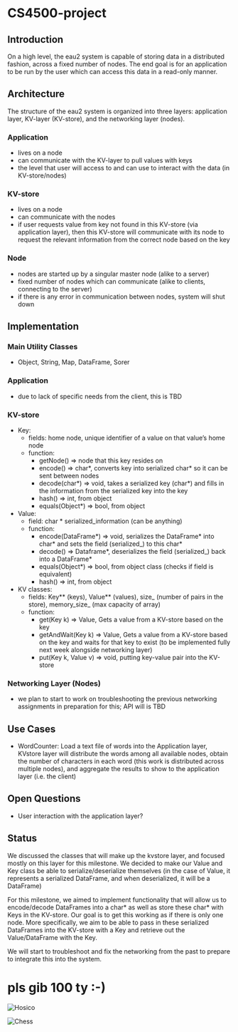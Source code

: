 # CS4500-project

## Introduction
On a high level, the eau2 system is capable of storing data in a distributed fashion, across a fixed number of nodes. The end goal is for an application to be run by the user which can access this data in a read-only manner.

## Architecture
The structure of the eau2 system is organized into three layers: application layer, KV-layer (KV-store), and the networking layer (nodes). 
### Application
- lives on a node
- can communicate with the KV-layer to pull values with keys
- the level that user will access to and can use to interact with the data (in KV-store/nodes)
### KV-store
- lives on a node
- can communicate with the nodes
- if user requests value from key not found in this KV-store (via application layer), then this KV-store will communicate with its node to request the relevant information from the correct node based on the key
### Node
- nodes are started up by a singular master node (alike to a server)
- fixed number of nodes which can communicate (alike to clients, connecting to the server)
- if there is any error in communication between nodes, system will shut down

## Implementation
### Main Utility Classes
- Object, String, Map, DataFrame, Sorer
### Application
- due to lack of specific needs from the client, this is TBD
### KV-store
- Key:	
	- fields: home node, unique identifier of a value on that value’s home node
	- function: 
		- getNode() => node that this key resides on
		- encode() => char*, converts key into serialized char* so it can be sent between nodes
		- decode(char*) => void, takes a serialized key (char*) and fills in the information from the serialized key into the key
		- hash() => int, from object
		- equals(Object*) => bool, from object
- Value: 
	- field: char * serialized_information (can be anything)
	- function:
		- encode(DataFrame*) => void, serializes the DataFrame* into char* and sets the field (serialized_) to this char*
		- decode() => Dataframe*, deserializes the field (serialized_) back into a DataFrame*
		- equals(Object*) => bool, from object class (checks if field is equivalent)
		- hash() => int, from object
- KV classes: 
	- fields: Key** (keys), Value** (values), size_ (number of pairs in the store), memory_size_ (max capacity of array)
	- function:
		- get(Key k) => Value, Gets a value from a KV-store based on the key
		- getAndWait(Key k) => Value, Gets a value from a KV-store based on the key and waits for that key to exist (to be implemented fully next week alongside networking layer)
		- put(Key k, Value v) => void, putting key-value pair into the KV-store
### Networking Layer (Nodes)
- we plan to start to work on troubleshooting the previous networking assignments in preparation for this; API will is TBD

## Use Cases
- WordCounter: Load a text file of words into the Application layer, KVstore layer will distribute the words among all available nodes, obtain the number of characters in each word (this work is distributed across multiple nodes), and aggregate the results to show to the application layer (i.e. the client)

## Open Questions
- User interaction with the application layer?

## Status
We discussed the classes that will make up the kvstore layer, and focused mostly on this layer for this milestone. We decided to make our Value and Key class be able to serialize/deserialize themselves (in the case of Value, it represents a serialized DataFrame, and when deserialized, it will be a DataFrame)

For this milestone, we aimed to implement functionality that will allow us to encode/decode DataFrames into a char* as well as store these char* with Keys in the KV-store. Our goal is to get this working as if there is only one node. More specifically, we aim to be able to pass in these serialized DataFrames into the KV-store with a Key and retrieve out the Value/DataFrame with the Key. 

We will start to troubleshoot and fix the networking from the past to prepare to integrate this into the system.

# pls gib 100 ty :-)

![Hosico](https://www.catster.com/wp-content/uploads/2017/02/Hosico1.png)

![Chess](https://i.imgur.com/ZLZL0Or.gif)